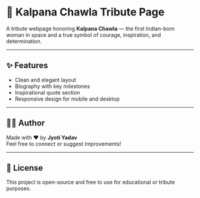 # 🌌 Kalpana Chawla Tribute Page

A tribute webpage honoring **Kalpana Chawla** — the first Indian-born woman in space and a true symbol of courage, inspiration, and determination.

---

## ✨ Features

- Clean and elegant layout
- Biography with key milestones
- Inspirational quote section
- Responsive design for mobile and desktop

---

## 🙋‍♀️ Author

Made with ❤️ by **Jyoti Yadav**  
Feel free to connect or suggest improvements!

---

## 📄 License

This project is open-source and free to use for educational or tribute purposes.
